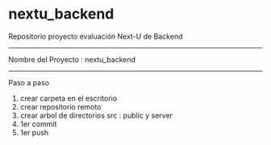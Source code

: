 # nextu_backend
Repositorio proyecto evaluación Next-U  de Backend

****************************************
Nombre del Proyecto : nextu_backend
***************************************
Paso a paso
1. crear carpeta en el escritorio
2. crear repositorio remoto
3. crear arbol de directorios src :  public y server
4. 1er commit
5. 1er push
